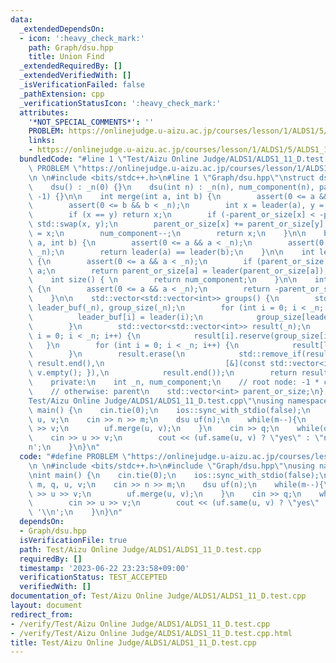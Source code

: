 ```yaml
---
data:
  _extendedDependsOn:
  - icon: ':heavy_check_mark:'
    path: Graph/dsu.hpp
    title: Union Find
  _extendedRequiredBy: []
  _extendedVerifiedWith: []
  _isVerificationFailed: false
  _pathExtension: cpp
  _verificationStatusIcon: ':heavy_check_mark:'
  attributes:
    '*NOT_SPECIAL_COMMENTS*': ''
    PROBLEM: https://onlinejudge.u-aizu.ac.jp/courses/lesson/1/ALDS1/5/ALDS1_11_D
    links:
    - https://onlinejudge.u-aizu.ac.jp/courses/lesson/1/ALDS1/5/ALDS1_11_D
  bundledCode: "#line 1 \"Test/Aizu Online Judge/ALDS1/ALDS1_11_D.test.cpp\"\n#define\
    \ PROBLEM \"https://onlinejudge.u-aizu.ac.jp/courses/lesson/1/ALDS1/5/ALDS1_11_D\"\
    \n \n#include <bits/stdc++.h>\n#line 1 \"Graph/dsu.hpp\"\nstruct dsu {\n    public:\n\
    \    dsu() : _n(0) {}\n    dsu(int n) : _n(n), num_component(n), parent_or_size(n,\
    \ -1) {}\n\n    int merge(int a, int b) {\n        assert(0 <= a && a < _n);\n\
    \        assert(0 <= b && b < _n);\n        int x = leader(a), y = leader(b);\n\
    \        if (x == y) return x;\n        if (-parent_or_size[x] < -parent_or_size[y])\
    \ std::swap(x, y);\n        parent_or_size[x] += parent_or_size[y];\n        parent_or_size[y]\
    \ = x;\n        num_component--;\n        return x;\n    }\n\n    bool same(int\
    \ a, int b) {\n        assert(0 <= a && a < _n);\n        assert(0 <= b && b <\
    \ _n);\n        return leader(a) == leader(b);\n    }\n\n    int leader(int a)\
    \ {\n        assert(0 <= a && a < _n);\n        if (parent_or_size[a] < 0) return\
    \ a;\n        return parent_or_size[a] = leader(parent_or_size[a]);\n    }\n\n\
    \    int size() { \n        return num_component;\n    }\n\n    int size(int a)\
    \ {\n        assert(0 <= a && a < _n);\n        return -parent_or_size[leader(a)];\n\
    \    }\n\n    std::vector<std::vector<int>> groups() {\n        std::vector<int>\
    \ leader_buf(_n), group_size(_n);\n        for (int i = 0; i < _n; i++) {\n  \
    \          leader_buf[i] = leader(i);\n            group_size[leader_buf[i]]++;\n\
    \        }\n        std::vector<std::vector<int>> result(_n);\n        for (int\
    \ i = 0; i < _n; i++) {\n            result[i].reserve(group_size[i]);\n     \
    \   }\n        for (int i = 0; i < _n; i++) {\n            result[leader_buf[i]].push_back(i);\n\
    \        }\n        result.erase(\n            std::remove_if(result.begin(),\
    \ result.end(),\n                           [&](const std::vector<int>& v) { return\
    \ v.empty(); }),\n            result.end());\n        return result;\n    }\n\n\
    \    private:\n    int _n, num_component;\n    // root node: -1 * component size\n\
    \    // otherwise: parent\n    std::vector<int> parent_or_size;\n};\n#line 5 \"\
    Test/Aizu Online Judge/ALDS1/ALDS1_11_D.test.cpp\"\nusing namespace std;\n\nint\
    \ main() {\n    cin.tie(0);\n    ios::sync_with_stdio(false);\n    int n, m, q,\
    \ u, v;\n    cin >> n >> m;\n    dsu uf(n);\n    while(m--){\n        cin >> u\
    \ >> v;\n        uf.merge(u, v);\n    }\n    cin >> q;\n    while(q--){\n    \
    \    cin >> u >> v;\n        cout << (uf.same(u, v) ? \"yes\" : \"no\") << '\\\
    n';\n    }\n}\n"
  code: "#define PROBLEM \"https://onlinejudge.u-aizu.ac.jp/courses/lesson/1/ALDS1/5/ALDS1_11_D\"\
    \n \n#include <bits/stdc++.h>\n#include \"Graph/dsu.hpp\"\nusing namespace std;\n\
    \nint main() {\n    cin.tie(0);\n    ios::sync_with_stdio(false);\n    int n,\
    \ m, q, u, v;\n    cin >> n >> m;\n    dsu uf(n);\n    while(m--){\n        cin\
    \ >> u >> v;\n        uf.merge(u, v);\n    }\n    cin >> q;\n    while(q--){\n\
    \        cin >> u >> v;\n        cout << (uf.same(u, v) ? \"yes\" : \"no\") <<\
    \ '\\n';\n    }\n}\n"
  dependsOn:
  - Graph/dsu.hpp
  isVerificationFile: true
  path: Test/Aizu Online Judge/ALDS1/ALDS1_11_D.test.cpp
  requiredBy: []
  timestamp: '2023-06-22 23:23:58+09:00'
  verificationStatus: TEST_ACCEPTED
  verifiedWith: []
documentation_of: Test/Aizu Online Judge/ALDS1/ALDS1_11_D.test.cpp
layout: document
redirect_from:
- /verify/Test/Aizu Online Judge/ALDS1/ALDS1_11_D.test.cpp
- /verify/Test/Aizu Online Judge/ALDS1/ALDS1_11_D.test.cpp.html
title: Test/Aizu Online Judge/ALDS1/ALDS1_11_D.test.cpp
---
```

